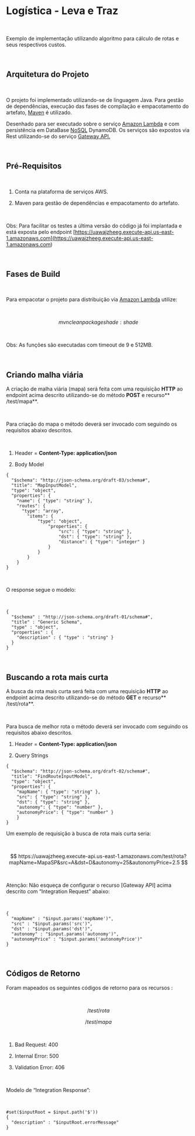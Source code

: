 Logística - Leva e Traz
=======================

 

Exemplo de implementação utilizando algoritmo para cálculo de rotas e seus
respectivos custos.

 

Arquitetura do Projeto
----------------------

 

O projeto foi implementado utilizando-se de linguagem Java. Para gestão de
dependências, execução das fases de compilação e empacotamento do artefato,
[Maven](<https://maven.apache.org>) é utilizado.

Desenhado para ser executado sobre o serviço [Amazon
Lambda](<https://aws.amazon.com/lambda/>) e com persistência em DataBase
[NoSQL](<https://www.google.com.br/url?sa=t&rct=j&q=&esrc=s&source=web&cd=3&cad=rja&uact=8&ved=0CCUQFjACahUKEwirmP_d4PTHAhWBDpAKHWgPBZ8&url=https%3A%2F%2Fpt.wikipedia.org%2Fwiki%2FNoSQL&usg=AFQjCNFBP3QwsZfT1L6YqvnRdDLtjMFXhw&sig2=6L6i0MWRtLN1Z5WiVTSmNg>)
DynamoDB. Os serviços são expostos via Rest utilizando-se do serviço [Gateway
API.](<https://aws.amazon.com/api-gateway/>)

 

Pré-Requisitos
--------------

 

1.  Conta na plataforma de serviços AWS.

2.  Maven para gestão de dependências e empacotamento do artefato.

 

Obs: Para facilitar os testes a última versão do código já foi implantada e está
exposta pelo endpoint
[https://uawajzheeg.execute-api.us-east-1.amazonaws.com](<https://uawajzheeg.execute-api.us-east-1.amazonaws.com>)

 

Fases de Build
--------------

 

Para empacotar o projeto para distribuição via [Amazon
Lambda](<https://aws.amazon.com/lambda/>) utilize:

 

$$
mvn clean package shade:shade
$$

 

Obs: As funções são executadas com timeout de 9 e 512MB.

 

Criando malha viária
--------------------

A criação de malha viária (mapa) será feita com uma requisição **HTTP** ao
endpoint acima descrito utilizando-se do método **POST** e recurso**
/test/mapa**.

 

Para criação do mapa o método deverá ser invocado com  seguindo os requisitos
abaixo descritos.

 

1.  Header = **Content-Type: application/json**

2.  Body Model

~~~~~~~~~~~~~~~~~~~~~~~~~~~~~~~~~~~~~~~~~~~~~~~~~~~~~~~~~~~~~~~~~~~~~~~~~~~~~~~~
{
  "$schema": "http://json-schema.org/draft-03/schema#",
  "title": "MapInputModel",
  "type": "object",
  "properties": {
    "name": { "type": "string" },
    "routes": {
      "type": "array",
        "items": {
            "type": "object",
                "properties": {
                    "src": { "type": "string" },
                    "dst": { "type": "string" },
                    "distance": { "type": "integer" }
                }
            }
        }
    }
}
~~~~~~~~~~~~~~~~~~~~~~~~~~~~~~~~~~~~~~~~~~~~~~~~~~~~~~~~~~~~~~~~~~~~~~~~~~~~~~~~

 

O response segue o modelo:

 

~~~~~~~~~~~~~~~~~~~~~~~~~~~~~~~~~~~~~~~~~~~~~~~~~~~~~~~~~~~~~~~~~~~~~~~~~~~~~~~~
{
  "$schema" : "http://json-schema.org/draft-01/schema#",
  "title" : "Generic Schema",
  "type" : "object",
  "properties" : {
    "description" : { "type" : "string" }
  }
}
~~~~~~~~~~~~~~~~~~~~~~~~~~~~~~~~~~~~~~~~~~~~~~~~~~~~~~~~~~~~~~~~~~~~~~~~~~~~~~~~

 

Buscando a rota mais curta
--------------------------

A busca da rota mais curta será feita com uma requisição **HTTP** ao endpoint
acima descrito utilizando-se do método **GET** e recurso** /test/rota**.

 

Para busca de melhor rota o método deverá ser invocado com  seguindo os
requisitos abaixo descritos.

1.  Header = **Content-Type: application/json**

2.  Query Strings

~~~~~~~~~~~~~~~~~~~~~~~~~~~~~~~~~~~~~~~~~~~~~~~~~~~~~~~~~~~~~~~~~~~~~~~~~~~~~~~~
{
  "$schema": "http://json-schema.org/draft-02/schema#",
  "title": "FindRouteInputModel",
  "type": "object",
  "properties": {
    "mapName": { "type": "string" },
    "src": { "type": "string" },
    "dst": { "type": "string" },
    "autonomy": { "type": "number" },
    "autonomyPrice": { "type": "number" }
    }
}
~~~~~~~~~~~~~~~~~~~~~~~~~~~~~~~~~~~~~~~~~~~~~~~~~~~~~~~~~~~~~~~~~~~~~~~~~~~~~~~~



Um exemplo de requisição à busca de rota mais curta seria:

 

$$
https://uawajzheeg.execute-api.us-east-1.amazonaws.com/test/rota?mapName=MapaSP&src=A&dst=D&autonomy=25&autonomyPrice=2.5
$$

 

Atenção: Não esqueça de configurar o recurso  [Gateway API] acima descrito com
“Integration Request” abaixo:

 

~~~~~~~~~~~~~~~~~~~~~~~~~~~~~~~~~~~~~~~~~~~~~~~~~~~~~~~~~~~~~~~~~~~~~~~~~~~~~~~~
{
  "mapName" : "$input.params('mapName')",
  "src" : "$input.params('src')",
  "dst" : "$input.params('dst')",
  "autonomy" : "$input.params('autonomy')",
  "autonomyPrice" : "$input.params('autonomyPrice')"
}
~~~~~~~~~~~~~~~~~~~~~~~~~~~~~~~~~~~~~~~~~~~~~~~~~~~~~~~~~~~~~~~~~~~~~~~~~~~~~~~~

 

Códigos de Retorno
------------------

Foram mapeados os seguintes códigos de retorno para os recursos :

 

$$
/test/rota
$$

$$
/test/mapa
$$

 

1.  Bad Request: 400

2.  Internal Error: 500

3.  Validation Error: 406

 

Modelo de “Integration Response”:

 

~~~~~~~~~~~~~~~~~~~~~~~~~~~~~~~~~~~~~~~~~~~~~~~~~~~~~~~~~~~~~~~~~~~~~~~~~~~~~~~~
#set($inputRoot = $input.path('$'))
{
  "description" : "$inputRoot.errorMessage"
}
~~~~~~~~~~~~~~~~~~~~~~~~~~~~~~~~~~~~~~~~~~~~~~~~~~~~~~~~~~~~~~~~~~~~~~~~~~~~~~~~

 
